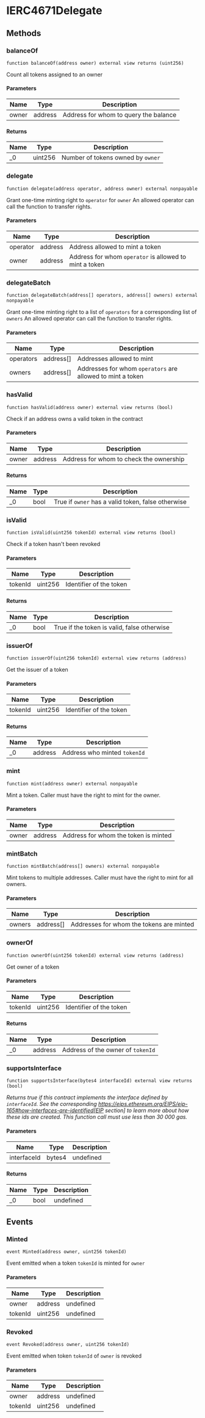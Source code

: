 # IERC4671Delegate

## Methods

### balanceOf

```solidity
function balanceOf(address owner) external view returns (uint256)
```

Count all tokens assigned to an owner

#### Parameters

| Name  | Type    | Description                           |
| ----- | ------- | ------------------------------------- |
| owner | address | Address for whom to query the balance |

#### Returns

| Name | Type    | Description                       |
| ---- | ------- | --------------------------------- |
| \_0  | uint256 | Number of tokens owned by `owner` |

### delegate

```solidity
function delegate(address operator, address owner) external nonpayable
```

Grant one-time minting right to `operator` for `owner` An allowed operator can call the function to transfer rights.

#### Parameters

| Name     | Type    | Description                                            |
| -------- | ------- | ------------------------------------------------------ |
| operator | address | Address allowed to mint a token                        |
| owner    | address | Address for whom `operator` is allowed to mint a token |

### delegateBatch

```solidity
function delegateBatch(address[] operators, address[] owners) external nonpayable
```

Grant one-time minting right to a list of `operators` for a corresponding list of `owners` An allowed operator can call the function to transfer rights.

#### Parameters

| Name      | Type      | Description                                                |
| --------- | --------- | ---------------------------------------------------------- |
| operators | address[] | Addresses allowed to mint                                  |
| owners    | address[] | Addresses for whom `operators` are allowed to mint a token |

### hasValid

```solidity
function hasValid(address owner) external view returns (bool)
```

Check if an address owns a valid token in the contract

#### Parameters

| Name  | Type    | Description                             |
| ----- | ------- | --------------------------------------- |
| owner | address | Address for whom to check the ownership |

#### Returns

| Name | Type | Description                                        |
| ---- | ---- | -------------------------------------------------- |
| \_0  | bool | True if `owner` has a valid token, false otherwise |

### isValid

```solidity
function isValid(uint256 tokenId) external view returns (bool)
```

Check if a token hasn&#39;t been revoked

#### Parameters

| Name    | Type    | Description             |
| ------- | ------- | ----------------------- |
| tokenId | uint256 | Identifier of the token |

#### Returns

| Name | Type | Description                                 |
| ---- | ---- | ------------------------------------------- |
| \_0  | bool | True if the token is valid, false otherwise |

### issuerOf

```solidity
function issuerOf(uint256 tokenId) external view returns (address)
```

Get the issuer of a token

#### Parameters

| Name    | Type    | Description             |
| ------- | ------- | ----------------------- |
| tokenId | uint256 | Identifier of the token |

#### Returns

| Name | Type    | Description                  |
| ---- | ------- | ---------------------------- |
| \_0  | address | Address who minted `tokenId` |

### mint

```solidity
function mint(address owner) external nonpayable
```

Mint a token. Caller must have the right to mint for the owner.

#### Parameters

| Name  | Type    | Description                          |
| ----- | ------- | ------------------------------------ |
| owner | address | Address for whom the token is minted |

### mintBatch

```solidity
function mintBatch(address[] owners) external nonpayable
```

Mint tokens to multiple addresses. Caller must have the right to mint for all owners.

#### Parameters

| Name   | Type      | Description                              |
| ------ | --------- | ---------------------------------------- |
| owners | address[] | Addresses for whom the tokens are minted |

### ownerOf

```solidity
function ownerOf(uint256 tokenId) external view returns (address)
```

Get owner of a token

#### Parameters

| Name    | Type    | Description             |
| ------- | ------- | ----------------------- |
| tokenId | uint256 | Identifier of the token |

#### Returns

| Name | Type    | Description                       |
| ---- | ------- | --------------------------------- |
| \_0  | address | Address of the owner of `tokenId` |

### supportsInterface

```solidity
function supportsInterface(bytes4 interfaceId) external view returns (bool)
```

_Returns true if this contract implements the interface defined by `interfaceId`. See the corresponding https://eips.ethereum.org/EIPS/eip-165#how-interfaces-are-identified[EIP section] to learn more about how these ids are created. This function call must use less than 30 000 gas._

#### Parameters

| Name        | Type   | Description |
| ----------- | ------ | ----------- |
| interfaceId | bytes4 | undefined   |

#### Returns

| Name | Type | Description |
| ---- | ---- | ----------- |
| \_0  | bool | undefined   |

## Events

### Minted

```solidity
event Minted(address owner, uint256 tokenId)
```

Event emitted when a token `tokenId` is minted for `owner`

#### Parameters

| Name    | Type    | Description |
| ------- | ------- | ----------- |
| owner   | address | undefined   |
| tokenId | uint256 | undefined   |

### Revoked

```solidity
event Revoked(address owner, uint256 tokenId)
```

Event emitted when token `tokenId` of `owner` is revoked

#### Parameters

| Name    | Type    | Description |
| ------- | ------- | ----------- |
| owner   | address | undefined   |
| tokenId | uint256 | undefined   |
